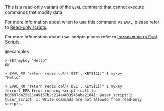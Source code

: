 This is a read-only variant of the `EVAL` command that cannot execute commands that modify data.

For more information about when to use this command vs `EVAL`, please refer to [Read-only scripts](/docs/manual/programmability/#Read-only_scripts).

For more information about `EVAL` scripts please refer to [Introduction to Eval Scripts](/topics/eval-intro).

@examples

```
> SET mykey "Hello"
OK

> EVAL_RO "return redis.call('GET', KEYS[1])" 1 mykey
"Hello"

> EVAL_RO "return redis.call('DEL', KEYS[1])" 1 mykey
(error) ERR Error running script (call to b0d697da25b13e49157b2c214a4033546aba2104): @user_script:1: @user_script: 1: Write commands are not allowed from read-only scripts.
```
